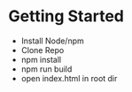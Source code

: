 # Getting Started

- Install Node/npm
- Clone Repo
- npm install
- npm run build
- open index.html in root dir